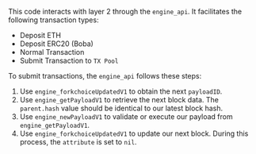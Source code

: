 This code interacts with layer 2 through the `engine_api`. It facilitates the following transaction types:

- Deposit ETH
- Deposit ERC20 (Boba)
- Normal Transaction
- Submit Transaction to `TX Pool`

To submit transactions, the `engine_api` follows these steps:

1. Use `engine_forkchoiceUpdatedV1` to obtain the next `payloadID`.
2. Use `engine_getPayloadV1` to retrieve the next block data. The `parent.hash` value should be identical to our latest block hash.
3. Use `engine_newPayloadV1` to validate or execute our payload from `engine_getPayloadV1`.
4. Use `engine_forkchoiceUpdatedV1` to update our next block. During this process, the `attribute` is set to `nil`.